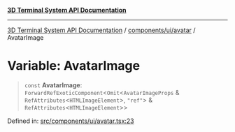 [**3D Terminal System API Documentation**](../../../../README.md)

***

[3D Terminal System API Documentation](../../../../README.md) / [components/ui/avatar](../README.md) / AvatarImage

# Variable: AvatarImage

> `const` **AvatarImage**: `ForwardRefExoticComponent`\<`Omit`\<`AvatarImageProps` & `RefAttributes`\<`HTMLImageElement`\>, `"ref"`\> & `RefAttributes`\<`HTMLImageElement`\>\>

Defined in: [src/components/ui/avatar.tsx:23](https://github.com/Dicommunitas/ThreeJS_Terminal_3D2/blob/2d6118765ed06f96efcb299ae199b08c708400c9/src/components/ui/avatar.tsx#L23)
